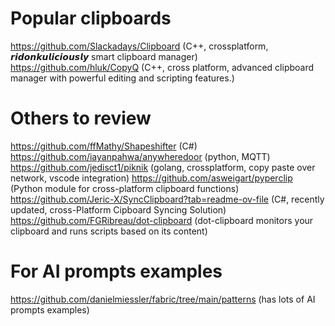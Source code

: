 # Popular clipboards
https://github.com/Slackadays/Clipboard (C++, crossplatform, 𝙧𝙞𝙙𝙤𝙣𝙠𝙪𝙡𝙞𝙘𝙞𝙤𝙪𝙨𝙡𝙮 smart clipboard manager)
https://github.com/hluk/CopyQ (C++, cross platform, advanced clipboard manager with powerful editing and scripting features.)

# Others to review
https://github.com/ffMathy/Shapeshifter (C#)
https://github.com/iayanpahwa/anywheredoor (python, MQTT)
https://github.com/jedisct1/piknik (golang, crossplatform, copy paste over network, vscode integration)
https://github.com/asweigart/pyperclip (Python module for cross-platform clipboard functions)
https://github.com/Jeric-X/SyncClipboard?tab=readme-ov-file (C#, recently updated, cross-Platform Cipboard Syncing Solution)
https://github.com/FGRibreau/dot-clipboard (dot-clipboard monitors your clipboard and runs scripts based on its content)

# For AI prompts examples
https://github.com/danielmiessler/fabric/tree/main/patterns (has lots of AI prompts examples)
